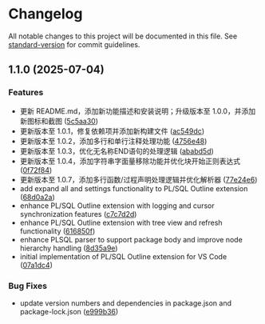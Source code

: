 # Changelog

All notable changes to this project will be documented in this file. See [standard-version](https://github.com/conventional-changelog/standard-version) for commit guidelines.

## 1.1.0 (2025-07-04)


### Features

* 更新 README.md，添加新功能描述和安装说明；升级版本至 1.0.0，并添加新图标和截图 ([5c5aa30](https://github.com/example/plsql-outline/commit/5c5aa30f622b3d6dbe9596d7c450d31608e1f4a4))
* 更新版本至 1.0.1，修复依赖项并添加新构建文件 ([ac549dc](https://github.com/example/plsql-outline/commit/ac549dc22f85a15feaa0a3679ecd6202fafcf03a))
* 更新版本至 1.0.2，添加多行和单行注释处理功能 ([4756e48](https://github.com/example/plsql-outline/commit/4756e48438f05f636c1260fcd12baf01b06ebfa8))
* 更新版本至 1.0.3，优化无名称END语句的处理逻辑 ([ababd5d](https://github.com/example/plsql-outline/commit/ababd5d650b9622e27b84bd3413b7a8e7d7f28d9))
* 更新版本至 1.0.4，添加字符串字面量移除功能并优化块开始正则表达式 ([0f72f84](https://github.com/example/plsql-outline/commit/0f72f84db9f92b8b686b7ae87f868272fc621be0))
* 更新版本至 1.0.7，添加多行函数/过程声明处理逻辑并优化解析器 ([77e24e6](https://github.com/example/plsql-outline/commit/77e24e6e1ba351565338ea115842ba5e51e43b74))
* add expand all and settings functionality to PL/SQL Outline extension ([68d0a2a](https://github.com/example/plsql-outline/commit/68d0a2a8383944c8a3874f77f79fe11abe3a706d))
* enhance PL/SQL Outline extension with logging and cursor synchronization features ([c7c7d2d](https://github.com/example/plsql-outline/commit/c7c7d2dde5ba162783f4064c29c8571bb69fb25d))
* enhance PL/SQL Outline extension with tree view and refresh functionality ([616850f](https://github.com/example/plsql-outline/commit/616850f204f49799a8563195ba0ad13f82329d87))
* enhance PLSQL parser to support package body and improve node hierarchy handling ([8d35a9e](https://github.com/example/plsql-outline/commit/8d35a9e61bbda2814cd39420614a631def57ceab))
* initial implementation of PL/SQL Outline extension for VS Code ([07a1dc4](https://github.com/example/plsql-outline/commit/07a1dc408de9c87df76d3858698483202c25d4e0))


### Bug Fixes

* update version numbers and dependencies in package.json and package-lock.json ([e999b36](https://github.com/example/plsql-outline/commit/e999b36606f07f77875ee3c9aaec93774b009b36))
